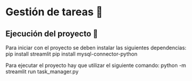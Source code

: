 # Gestión de tareas 📄
  
## Ejecución del proyecto 🔩

Para iniciar con el proyecto se deben instalar las siguientes dependencias:
    pip install streamlit
    pip install mysql-connector-python
  
Para ejecutar el proyecto hay que utilizar el siguiente comando:
    python -m streamlit run task_manager.py

  
